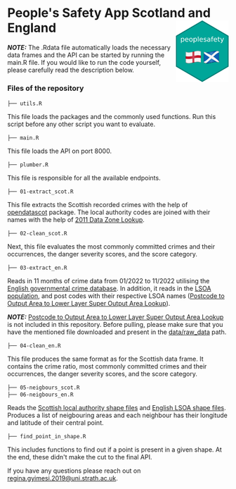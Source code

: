 # People's Safety App Scotland and England <img src="logo.png" align="right" width="120" height="140"/>

**_NOTE:_** The .Rdata file automatically loads the necessary data frames and the API can be started by running the main.R file. If you would like to run the code yourself, please carefully read the description below.

### Files of the repository

    ├── utils.R

This file loads the packages and the commonly used functions. Run this script before any other script you want to evaluate.

    ├── main.R

This file loads the API on port 8000.

    ├── plumber.R

This file is responsible for all the available endpoints. 

    ├── 01-extract_scot.R
    
This file extracts the Scottish recorded crimes with the help of [opendatascot](https://github.com/DataScienceScotland/opendatascot) package. The local authority codes are joined with their names with the help of [2011 Data Zone Lookup](https://statistics.gov.scot/data/data-zone-lookup).

    ├── 02-clean_scot.R
    
Next, this file evaluates the most commonly committed crimes and their occurrences, the danger severity scores, and the score category.

    ├── 03-extract_en.R
    
Reads in 11 months of crime data from 01/2022 to 11/2022 utilising the [English governmental crime database](https://data.police.uk/data/). In addition, it reads in the [LSOA population](https://www.ons.gov.uk/peoplepopulationandcommunity/populationandmigration/populationestimates/datasets/lowersuperoutputareamidyearpopulationestimates), and post codes with their respective LSOA names ([Postcode to Output Area to Lower Layer Super Output Area Lookup](https://geoportal.statistics.gov.uk/datasets/postcode-to-output-area-to-lower-layer-super-output-area-to-middle-layer-super-output-area-to-local-authority-district-may-2022-lookup-in-the-uk-1/about)).

**_NOTE:_** [Postcode to Output Area to Lower Layer Super Output Area Lookup](https://geoportal.statistics.gov.uk/datasets/postcode-to-output-area-to-lower-layer-super-output-area-to-middle-layer-super-output-area-to-local-authority-district-may-2022-lookup-in-the-uk-1/about) is not included in this repository. Before pulling, please make sure that you have the mentioned file downloaded and present in the [data/raw_data](data/raw_data) path.


    ├── 04-clean_en.R
    
This file produces the same format as for the Scottish data frame. It contains the crime ratio,  most commonly committed crimes and their occurrences, the danger severity scores, and the score category. 

    ├── 05-neigbours_scot.R
    ├── 06-neigbours_en.R
    
Reads the [Scottish local authority shape files](https://www.data.gov.uk/dataset/8e3a4564-8081-42ec-8772-03ade11d4acf/local-authority-boundaries-scotland) and [English LSOA shape files](https://www.data.gov.uk/dataset/fa883558-22fb-4a1a-8529-cffdee47d500/lower-layer-super-output-area-lsoa-boundaries). Produces a list of neigbouring areas and each neighbour has their longitude and latitude of their central point.

    ├── find_point_in_shape.R

This includes functions to find out if a point is present in a given shape. At the end, these didn't make the cut to the final API.

If you have any questions please reach out on [regina.gyimesi.2019@uni.strath.ac.uk](mailto:regina.gyimesi.2019@uni.strath.ac.uk).
